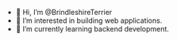 - 👋 Hi, I’m @BrindleshireTerrier
- 👀 I’m interested in building web applications.
- 🌱 I’m currently learning backend development.


